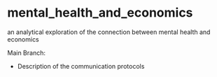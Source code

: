# mental_health_and_economics
 an analytical exploration of the connection between mental health and economics

Main Branch:
* Description of the communication protocols
